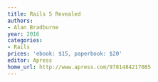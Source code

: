 ```yaml
---
title: Rails 5 Revealed
authors:
- Alan Bradburne
year: 2016
categories:
- Rails
prices: 'ebook: $15, paperbook: $20'
editor: Apress
home_url: http://www.apress.com/9781484217085
---
```


